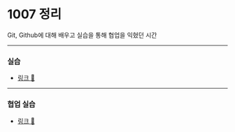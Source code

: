 # 1007 정리

Git, Github에 대해 배우고 실습을 통해 협업을 익혔던 시간

---

### 실습
- [링크 🔑](https://github.com/unhas01/calculator)

---
### 협업 실습
- [링크 🔑](https://github.com/suy00065/calculator)